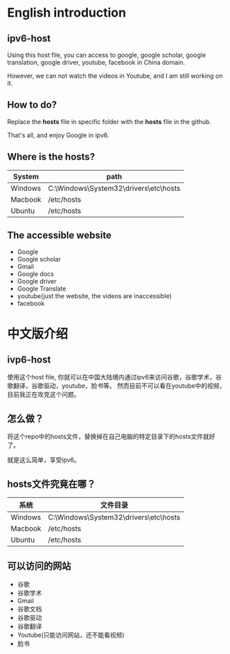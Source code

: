 # English introduction

## ipv6-host

Using this host file, you can access to google, google scholar, google translation, google driver, youtube, facebook in China domain.

However, we can not watch the videos in Youtube, and I am still working on it.

## How to do?

Replace the **hosts** file in specific folder with the **hosts** file in the github.

That's all, and enjoy Google in ipv6.

## Where is the hosts?

System| path
--|--
Windows| C:\Windows\System32\drivers\etc\hosts
Macbook| /etc/hosts
Ubuntu|  /etc/hosts

## The accessible website

* Google
* Google scholar
* Gmail
* Google docs
* Google driver
* Google Translate
* youtube(just the website, the videos are inaccessible)
* facebook

# 中文版介绍

## ivp6-host
使用这个host file, 你就可以在中国大陆境内通过ipv6来访问谷歌，谷歌学术，谷歌翻译，谷歌驱动，youtube，脸书等。
然而目前不可以看在youtube中的视频，目前我正在攻克这个问题。

## 怎么做？

将这个repo中的hosts文件，替换掉在自己电脑的特定目录下的hosts文件就好了。

就是这么简单，享受ipv6。

## hosts文件究竟在哪？

系统| 文件目录
--|--
Windows| C:\Windows\System32\drivers\etc\hosts
Macbook| /etc/hosts
Ubuntu|  /etc/hosts


## 可以访问的网站

* 谷歌
* 谷歌学术
* Gmail
* 谷歌文档
* 谷歌驱动
* 谷歌翻译
* Youtube(只能访问网站，还不能看视频)
* 脸书